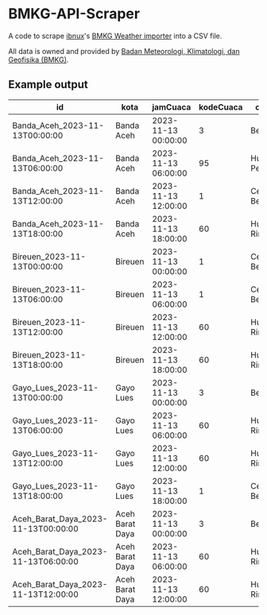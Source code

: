 # BMKG-API-Scraper
A code to scrape [ibnux](https://github.com/ibnux)'s [BMKG Weather importer](https://www.bmkg.go.id) into a CSV file.

All data is owned and provided by [Badan Meteorologi, Klimatologi, dan Geofisika (BMKG)](https://www.bmkg.go.id).

## Example output

| id                                | kota           | jamCuaca           | kodeCuaca | cuaca         | humidity | tempC | tempF |
|-----------------------------------|----------------|--------------------|-----------|---------------|----------|-------|-------|
| Banda_Aceh_2023-11-13T00:00:00     | Banda Aceh     | 2023-11-13 00:00:00 | 3         | Berawan       | 85       | 25    | 77    |
| Banda_Aceh_2023-11-13T06:00:00     | Banda Aceh     | 2023-11-13 06:00:00 | 95        | Hujan Petir   | 65       | 31    | 88    |
| Banda_Aceh_2023-11-13T12:00:00     | Banda Aceh     | 2023-11-13 12:00:00 | 1         | Cerah Berawan | 80       | 26    | 79    |
| Banda_Aceh_2023-11-13T18:00:00     | Banda Aceh     | 2023-11-13 18:00:00 | 60        | Hujan Ringan  | 90       | 23    | 73    |
| Bireuen_2023-11-13T00:00:00        | Bireuen        | 2023-11-13 00:00:00 | 1         | Cerah Berawan | 85       | 25    | 77    |
| Bireuen_2023-11-13T06:00:00        | Bireuen        | 2023-11-13 06:00:00 | 1         | Cerah Berawan | 65       | 31    | 88    |
| Bireuen_2023-11-13T12:00:00        | Bireuen        | 2023-11-13 12:00:00 | 60        | Hujan Ringan  | 80       | 26    | 79    |
| Bireuen_2023-11-13T18:00:00        | Bireuen        | 2023-11-13 18:00:00 | 60        | Hujan Ringan  | 90       | 23    | 73    |
| Gayo_Lues_2023-11-13T00:00:00      | Gayo Lues      | 2023-11-13 00:00:00 | 3         | Berawan       | 95       | 20    | 68    |
| Gayo_Lues_2023-11-13T06:00:00      | Gayo Lues      | 2023-11-13 06:00:00 | 60        | Hujan Ringan  | 75       | 26    | 79    |
| Gayo_Lues_2023-11-13T12:00:00      | Gayo Lues      | 2023-11-13 12:00:00 | 60        | Hujan Ringan  | 90       | 21    | 70    |
| Gayo_Lues_2023-11-13T18:00:00      | Gayo Lues      | 2023-11-13 18:00:00 | 1         | Cerah Berawan | 100      | 18    | 64    |
| Aceh_Barat_Daya_2023-11-13T00:00:00 | Aceh Barat Daya| 2023-11-13 00:00:00 | 3         | Berawan       | 85       | 25    | 77    |
| Aceh_Barat_Daya_2023-11-13T06:00:00 | Aceh Barat Daya| 2023-11-13 06:00:00 | 60        | Hujan Ringan  | 65       | 31    | 88    |
| Aceh_Barat_Daya_2023-11-13T12:00:00 | Aceh Barat Daya| 2023-11-13 12:00:00 | 60        | Hujan Ringan  | 80       | 26    | 79    |

